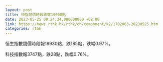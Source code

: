 ```yaml
---
layout: post
title: 恒指競價時段跌穿19000點
date: 2023-05-25 09:24:34.000000000 +08:00
link: https://news.rthk.hk/rthk/ch/component/k2/1702063-20230525.htm
categories: rthk
---
```


恒生指數競價時段報18930點，跌185點，跌幅0.97%。

科技指數報3747點，跌28點，跌幅0.76%。
